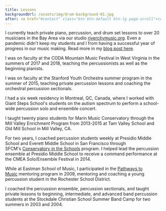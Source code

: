```yaml
---
title: Lessons
backgroundUrl: /assets/img/drum-background-01.jpg
after: <a href="#contact" class="btn btn-default btn-lg page-scroll">contact Mckenzie for lessons</a>
---
```

I currently teach private piano, percussion, and drum set lessons to over 20 musicians in the Bay Area via our studio [rivercitymusic.org](https://rivercitymusic.org).
Even a pandemic didn't keep my students and I from having a successful year of progress in our music making. Read more in my [blog post here](/blog/connecting-through-music-during-a-not-so-average-year).

I was on faculty at the CODA Mountain Music Festival in West Virginia in the summers of 2017 and 2018, teaching the percussionists as well as the beginning pianists.

I was on faculty at the Stanford Youth Orchestra summer program in the summer of 2015, teaching private percussion lessons and coaching the orchestral percussion sectionals.

<!--more-->

I had a six week residency in Montreal, QC, Canada, where I worked with Giant Steps School's students on the autism spectrum to perform a school-wide percussion solo and ensemble concert.

I taught twenty piano students for Marin Music Conservatory through the Mill Valley Enrichment Program from 2013-2015 at Tam Valley School and Old Mill School in Mill Valley, CA.

For two years, I coached percussion students weekly at Presidio Middle School and Everett Middle School in San Francisco through SFCM's [Conservatory in the Schools](https://sfcm.edu/conservatory-schools) program. I helped lead the percussion ensemble at Presidio Middle School to receive a command performance at the CMEA Solo/Ensemble Festival in 2014.

While at Eastman School of Music, I participated in the [Pathways to Music](https://www.esm.rochester.edu/pathways/) mentoring program in 2009, mentoring and coaching a young percussion student in the Rochester School District.

I coached the percussion ensemble, percussion sectionals, and taught private lessons to beginning, intermediate, and advanced band percussion students at the Stockdale Christian School Summer Band Camp for two summers in 2003 and 2004.
